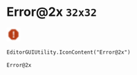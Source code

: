 # Error@2x `32x32`
<img src="/img/Error.png" width=32 height=32>

``` CSharp
EditorGUIUtility.IconContent("Error@2x")
```
```
Error@2x
```
